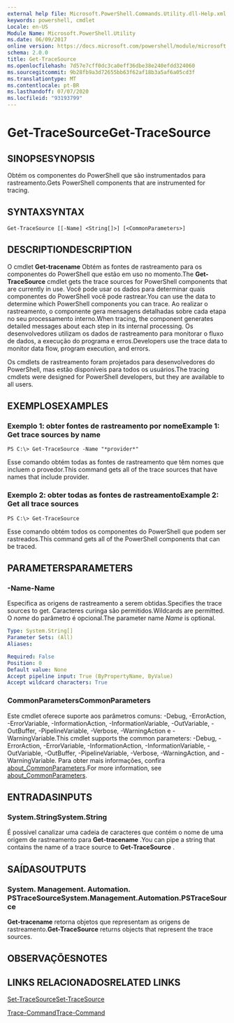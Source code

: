 ```yaml
---
external help file: Microsoft.PowerShell.Commands.Utility.dll-Help.xml
keywords: powershell, cmdlet
Locale: en-US
Module Name: Microsoft.PowerShell.Utility
ms.date: 06/09/2017
online version: https://docs.microsoft.com/powershell/module/microsoft.powershell.utility/get-tracesource?view=powershell-5.1&WT.mc_id=ps-gethelp
schema: 2.0.0
title: Get-TraceSource
ms.openlocfilehash: 7d57e7cff0dc3ca0eff36dbe38e240efdd324060
ms.sourcegitcommit: 9b28fb9a3d72655bb63f62af18b3a5af6a05cd3f
ms.translationtype: MT
ms.contentlocale: pt-BR
ms.lasthandoff: 07/07/2020
ms.locfileid: "93193799"
---
```

# <span data-ttu-id="f3371-103">Get-TraceSource</span><span class="sxs-lookup"><span data-stu-id="f3371-103">Get-TraceSource</span></span>

## <span data-ttu-id="f3371-104">SINOPSE</span><span class="sxs-lookup"><span data-stu-id="f3371-104">SYNOPSIS</span></span>
<span data-ttu-id="f3371-105">Obtém os componentes do PowerShell que são instrumentados para rastreamento.</span><span class="sxs-lookup"><span data-stu-id="f3371-105">Gets PowerShell components that are instrumented for tracing.</span></span>

## <span data-ttu-id="f3371-106">SYNTAX</span><span class="sxs-lookup"><span data-stu-id="f3371-106">SYNTAX</span></span>

```
Get-TraceSource [[-Name] <String[]>] [<CommonParameters>]
```

## <span data-ttu-id="f3371-107">DESCRIPTION</span><span class="sxs-lookup"><span data-stu-id="f3371-107">DESCRIPTION</span></span>

<span data-ttu-id="f3371-108">O cmdlet **Get-tracename** Obtém as fontes de rastreamento para os componentes do PowerShell que estão em uso no momento.</span><span class="sxs-lookup"><span data-stu-id="f3371-108">The **Get-TraceSource** cmdlet gets the trace sources for PowerShell components that are currently in use.</span></span>
<span data-ttu-id="f3371-109">Você pode usar os dados para determinar quais componentes do PowerShell você pode rastrear.</span><span class="sxs-lookup"><span data-stu-id="f3371-109">You can use the data to determine which PowerShell components you can trace.</span></span>
<span data-ttu-id="f3371-110">Ao realizar o rastreamento, o componente gera mensagens detalhadas sobre cada etapa no seu processamento interno.</span><span class="sxs-lookup"><span data-stu-id="f3371-110">When tracing, the component generates detailed messages about each step in its internal processing.</span></span>
<span data-ttu-id="f3371-111">Os desenvolvedores utilizam os dados de rastreamento para monitorar o fluxo de dados, a execução do programa e erros.</span><span class="sxs-lookup"><span data-stu-id="f3371-111">Developers use the trace data to monitor data flow, program execution, and errors.</span></span>

<span data-ttu-id="f3371-112">Os cmdlets de rastreamento foram projetados para desenvolvedores do PowerShell, mas estão disponíveis para todos os usuários.</span><span class="sxs-lookup"><span data-stu-id="f3371-112">The tracing cmdlets were designed for PowerShell developers, but they are available to all users.</span></span>

## <span data-ttu-id="f3371-113">EXEMPLOS</span><span class="sxs-lookup"><span data-stu-id="f3371-113">EXAMPLES</span></span>

### <span data-ttu-id="f3371-114">Exemplo 1: obter fontes de rastreamento por nome</span><span class="sxs-lookup"><span data-stu-id="f3371-114">Example 1: Get trace sources by name</span></span>

```
PS C:\> Get-TraceSource -Name "*provider*"
```

<span data-ttu-id="f3371-115">Esse comando obtém todas as fontes de rastreamento que têm nomes que incluem o provedor.</span><span class="sxs-lookup"><span data-stu-id="f3371-115">This command gets all of the trace sources that have names that include provider.</span></span>

### <span data-ttu-id="f3371-116">Exemplo 2: obter todas as fontes de rastreamento</span><span class="sxs-lookup"><span data-stu-id="f3371-116">Example 2: Get all trace sources</span></span>

```
PS C:\> Get-TraceSource
```

<span data-ttu-id="f3371-117">Esse comando obtém todos os componentes do PowerShell que podem ser rastreados.</span><span class="sxs-lookup"><span data-stu-id="f3371-117">This command gets all of the PowerShell components that can be traced.</span></span>

## <span data-ttu-id="f3371-118">PARAMETERS</span><span class="sxs-lookup"><span data-stu-id="f3371-118">PARAMETERS</span></span>

### <span data-ttu-id="f3371-119">-Name</span><span class="sxs-lookup"><span data-stu-id="f3371-119">-Name</span></span>

<span data-ttu-id="f3371-120">Especifica as origens de rastreamento a serem obtidas.</span><span class="sxs-lookup"><span data-stu-id="f3371-120">Specifies the trace sources to get.</span></span>
<span data-ttu-id="f3371-121">Caracteres curinga são permitidos.</span><span class="sxs-lookup"><span data-stu-id="f3371-121">Wildcards are permitted.</span></span>
<span data-ttu-id="f3371-122">O *nome* do parâmetro é opcional.</span><span class="sxs-lookup"><span data-stu-id="f3371-122">The parameter name *Name* is optional.</span></span>

```yaml
Type: System.String[]
Parameter Sets: (All)
Aliases:

Required: False
Position: 0
Default value: None
Accept pipeline input: True (ByPropertyName, ByValue)
Accept wildcard characters: True
```

### <span data-ttu-id="f3371-123">CommonParameters</span><span class="sxs-lookup"><span data-stu-id="f3371-123">CommonParameters</span></span>

<span data-ttu-id="f3371-124">Este cmdlet oferece suporte aos parâmetros comuns: -Debug, -ErrorAction, -ErrorVariable, -InformationAction, -InformationVariable, -OutVariable, -OutBuffer, -PipelineVariable, -Verbose, -WarningAction e -WarningVariable.</span><span class="sxs-lookup"><span data-stu-id="f3371-124">This cmdlet supports the common parameters: -Debug, -ErrorAction, -ErrorVariable, -InformationAction, -InformationVariable, -OutVariable, -OutBuffer, -PipelineVariable, -Verbose, -WarningAction, and -WarningVariable.</span></span> <span data-ttu-id="f3371-125">Para obter mais informações, confira [about_CommonParameters](https://go.microsoft.com/fwlink/?LinkID=113216).</span><span class="sxs-lookup"><span data-stu-id="f3371-125">For more information, see [about_CommonParameters](https://go.microsoft.com/fwlink/?LinkID=113216).</span></span>

## <span data-ttu-id="f3371-126">ENTRADAS</span><span class="sxs-lookup"><span data-stu-id="f3371-126">INPUTS</span></span>

### <span data-ttu-id="f3371-127">System.String</span><span class="sxs-lookup"><span data-stu-id="f3371-127">System.String</span></span>

<span data-ttu-id="f3371-128">É possível canalizar uma cadeia de caracteres que contém o nome de uma origem de rastreamento para **Get-tracename** .</span><span class="sxs-lookup"><span data-stu-id="f3371-128">You can pipe a string that contains the name of a trace source to **Get-TraceSource** .</span></span>

## <span data-ttu-id="f3371-129">SAÍDAS</span><span class="sxs-lookup"><span data-stu-id="f3371-129">OUTPUTS</span></span>

### <span data-ttu-id="f3371-130">System. Management. Automation. PSTraceSource</span><span class="sxs-lookup"><span data-stu-id="f3371-130">System.Management.Automation.PSTraceSource</span></span>

<span data-ttu-id="f3371-131">**Get-tracename** retorna objetos que representam as origens de rastreamento.</span><span class="sxs-lookup"><span data-stu-id="f3371-131">**Get-TraceSource** returns objects that represent the trace sources.</span></span>

## <span data-ttu-id="f3371-132">OBSERVAÇÕES</span><span class="sxs-lookup"><span data-stu-id="f3371-132">NOTES</span></span>

## <span data-ttu-id="f3371-133">LINKS RELACIONADOS</span><span class="sxs-lookup"><span data-stu-id="f3371-133">RELATED LINKS</span></span>

[<span data-ttu-id="f3371-134">Set-TraceSource</span><span class="sxs-lookup"><span data-stu-id="f3371-134">Set-TraceSource</span></span>](Set-TraceSource.md)

[<span data-ttu-id="f3371-135">Trace-Command</span><span class="sxs-lookup"><span data-stu-id="f3371-135">Trace-Command</span></span>](Trace-Command.md)
